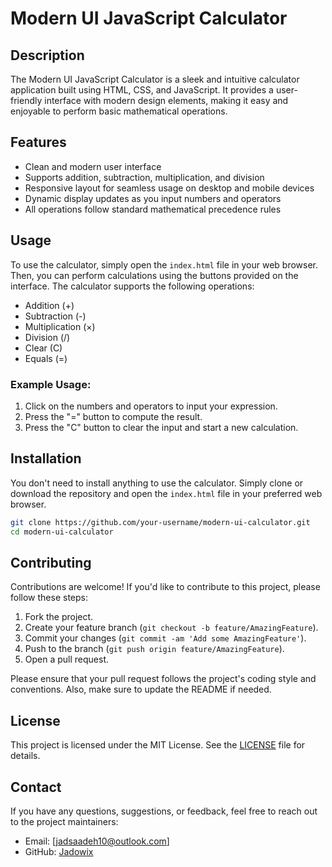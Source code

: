 # Modern UI JavaScript Calculator


## Description

The Modern UI JavaScript Calculator is a sleek and intuitive calculator application built using HTML, CSS, and JavaScript. It provides a user-friendly interface with modern design elements, making it easy and enjoyable to perform basic mathematical operations.

## Features

- Clean and modern user interface
- Supports addition, subtraction, multiplication, and division
- Responsive layout for seamless usage on desktop and mobile devices
- Dynamic display updates as you input numbers and operators
- All operations follow standard mathematical precedence rules

## Usage

To use the calculator, simply open the `index.html` file in your web browser. Then, you can perform calculations using the buttons provided on the interface. The calculator supports the following operations:

- Addition (+)
- Subtraction (-)
- Multiplication (×)
- Division (/)
- Clear (C)
- Equals (=)

### Example Usage:

1. Click on the numbers and operators to input your expression.
2. Press the "=" button to compute the result.
3. Press the "C" button to clear the input and start a new calculation.

## Installation

You don't need to install anything to use the calculator. Simply clone or download the repository and open the `index.html` file in your preferred web browser.

```bash
git clone https://github.com/your-username/modern-ui-calculator.git
cd modern-ui-calculator
```

## Contributing

Contributions are welcome! If you'd like to contribute to this project, please follow these steps:

1. Fork the project.
2. Create your feature branch (`git checkout -b feature/AmazingFeature`).
3. Commit your changes (`git commit -am 'Add some AmazingFeature'`).
4. Push to the branch (`git push origin feature/AmazingFeature`).
5. Open a pull request.

Please ensure that your pull request follows the project's coding style and conventions. Also, make sure to update the README if needed.

## License

This project is licensed under the MIT License. See the [LICENSE](LICENSE) file for details.

## Contact

If you have any questions, suggestions, or feedback, feel free to reach out to the project maintainers:

- Email: [jadsaadeh10@outlook.com]
- GitHub: [Jadowix](https://github.com/Jadowix)

 
